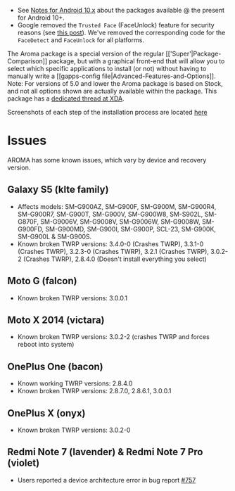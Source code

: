* See [Notes for Android 10.x](https://github.com/opengapps/opengapps/wiki/Notes-for-Android-10.x) about the packages available @ the present for Android 10+.
* Google removed the `Trusted Face` (FaceUnlock) feature for security reasons (see [this post](https://www.androidpolice.com/2019/09/04/trusted-face-smart-unlock-method-has-been-removed-from-android-devices/)). We've removed the corresponding code for the `FaceDetect` and `FaceUnlock` for all platforms.

The Aroma package is a special version of the regular [['Super'|Package-Comparison]] package, but with a graphical front-end that will allow you to select which specific applications to install (or not) without having to manually write a [[gapps-config file|Advanced-Features-and-Options]]. Note: For versions of 5.0 and lower the Aroma package is based on Stock, and not all options shown are actually available within the package.
This package has a [dedicated thread at XDA](http://forum.xda-developers.com/android/general/open-gapps-aroma-installer-t3010798).

Screenshots of each step of the installation process are located [here](http://imgur.com/a/gBfR6)

# Issues
AROMA has some known issues, which vary by device and recovery version.

## Galaxy S5 (klte family)
* Affects models: SM-G900AZ, SM-G900F, SM-G900M, SM-G900R4, SM-G900R7, SM-G900T, SM-G900V, SM-G900W8, SM-S902L, SM-G870F, SM-G9006V, SM-G9008V, SM-G9006W, SM-G9008W, SM-G900FD, SM-G900MD, SM-G900I, SM-G900P, SCL-23, SM-G900K, SM-G900L & SM-G900S.
* Known broken TWRP versions: 3.4.0-0 (Crashes TWRP), 3.3.1-0 (Crashes TWRP), 3.2.3-0 (Crashes TWRP), 3.2.1 (Crashes TWRP), 3.0.2-2 (Crashes TWRP), 2.8.4.0 (Doesn't install everything you select)

## Moto G (falcon)
* Known broken TWRP versions: 3.0.0.1

## Moto X 2014 (victara)
* Known broken TWRP versions: 3.0.2-2 (crashes TWRP and forces reboot into system)

## OnePlus One (bacon)
* Known working TWRP versions: 2.8.4.0 
* Known broken TWRP versions: 2.8.7.0, 2.8.6.1, 3.0.0.1

## OnePlus X (onyx)
* Known broken TWRP versions: 3.0.2-0

## Redmi Note 7 (lavender) & Redmi Note 7 Pro (violet)
* Users reported a device architecture error in bug report [#757](https://github.com/opengapps/opengapps/issues/757)